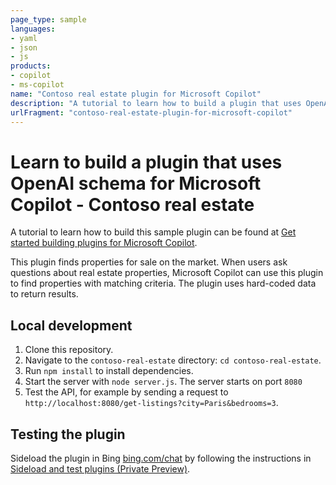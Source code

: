 ```yaml
---
page_type: sample
languages:
- yaml
- json
- js
products:
- copilot
- ms-copilot
name: "Contoso real estate plugin for Microsoft Copilot"
description: "A tutorial to learn how to build a plugin that uses OpenAI schema for Microsoft Copilot"
urlFragment: "contoso-real-estate-plugin-for-microsoft-copilot"
---
```


# Learn to build a plugin that uses OpenAI schema for Microsoft Copilot - Contoso real estate

A tutorial to learn how to build this sample plugin can be found at [Get started building plugins for Microsoft Copilot](https://learn.microsoft.com/copilot-plugins/get-started).

This plugin finds properties for sale on the market. When users ask questions about real estate properties, Microsoft Copilot can use this plugin to find properties with matching criteria. The plugin uses hard-coded data to return results.

## Local development

1.  Clone this repository.
1.  Navigate to the `contoso-real-estate` directory: `cd contoso-real-estate`.
1.  Run `npm install` to install dependencies.
1.  Start the server with `node server.js`. The server starts on port `8080`
1.  Test the API, for example by sending a request to `http://localhost:8080/get-listings?city=Paris&bedrooms=3`.

## Testing the plugin

Sideload the plugin in Bing [bing.com/chat](https://bing.com/chat) by following the instructions in [Sideload and test plugins (Private Preview)](https://learn.microsoft.com/copilot-plugins/test-debug/sideload-test-plugins).

